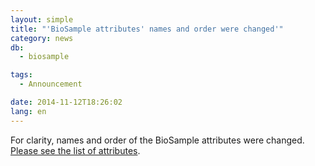 ```yaml
---
layout: simple
title: "'BioSample attributes' names and order were changed'"
category: news
db:
  - biosample

tags:
  - Announcement

date: 2014-11-12T18:26:02
lang: en
---
```


For clarity, names and order of the BioSample attributes were changed. <a href="/biosample/attribute-e.html">Please see the list of attributes</a>.
